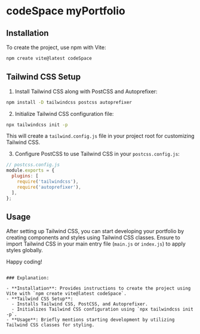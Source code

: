 # codeSpace myPortfolio

## Installation

To create the project, use npm with Vite:

```bash
npm create vite@latest codeSpace
```

## Tailwind CSS Setup

1. Install Tailwind CSS along with PostCSS and Autoprefixer:

```bash
npm install -D tailwindcss postcss autoprefixer
```

2. Initialize Tailwind CSS configuration file:

```bash
npx tailwindcss init -p
```

This will create a `tailwind.config.js` file in your project root for customizing Tailwind CSS.

3. Configure PostCSS to use Tailwind CSS in your `postcss.config.js`:

```javascript
// postcss.config.js
module.exports = {
  plugins: [
    require('tailwindcss'),
    require('autoprefixer'),
  ],
};
```

## Usage

After setting up Tailwind CSS, you can start developing your portfolio by creating components and styles using Tailwind CSS classes. Ensure to import Tailwind CSS in your main entry file (`main.js` or `index.js`) to apply styles globally.

Happy coding!
```

### Explanation:

- **Installation**: Provides instructions to create the project using Vite with `npm create vite@latest codeSpace`.
- **Tailwind CSS Setup**:
  - Installs Tailwind CSS, PostCSS, and Autoprefixer.
  - Initializes Tailwind CSS configuration using `npx tailwindcss init -p`.
- **Usage**: Briefly mentions starting development by utilizing Tailwind CSS classes for styling.

